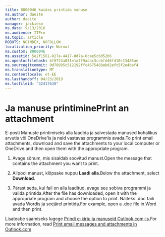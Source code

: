 ```yaml
---
title: 8000046 kuidas printida manuse
ms.author: daeite
author: daeite
manager: jackiesm
ms.date: 9/13/2018
ms.audience: ITPro
ms.topic: article
ROBOTS: NOINDEX, NOFOLLOW
localization_priority: Normal
ms.custom: 8000046
ms.assetid: 5e2f1581-027a-4417-8d7a-6cae5c6d52b6
ms.openlocfilehash: bf0724a031e1a7f9adac3ccbfd46fd10c13486ae
ms.sourcegitcommit: 9d78905c512192ffc4675468abd2efc5f2e4baf4
ms.translationtype: MT
ms.contentlocale: et-EE
ms.lasthandoff: 04/23/2019
ms.locfileid: "32417638"
---
```

# <a name="print-an-attachment"></a><span data-ttu-id="b9a3f-102">Ja manuse printimine</span><span class="sxs-lookup"><span data-stu-id="b9a3f-102">Print an attachment</span></span>

<span data-ttu-id="b9a3f-103">E-posti Manuste printimiseks alla laadida ja salvestada manused kohalikus arvutis või OneDrive'is ja neid vastavas programmis avada.</span><span class="sxs-lookup"><span data-stu-id="b9a3f-103">To print email attachments, download and save the attachments to your local computer or OneDrive and then open them with the appropriate program.</span></span>
  
1. <span data-ttu-id="b9a3f-104">Avage sõnum, mis sisaldab soovitud manust.</span><span class="sxs-lookup"><span data-stu-id="b9a3f-104">Open the message that contains the attachment you want to print.</span></span>
    
2. <span data-ttu-id="b9a3f-105">Allpool manust, klõpsake nuppu **Laadi alla**.</span><span class="sxs-lookup"><span data-stu-id="b9a3f-105">Below the attachment, select **Download**.</span></span> 
    
3. <span data-ttu-id="b9a3f-106">Pärast seda, kui fail on alla laaditud, avage see sobiva programmi ja valida printida.</span><span class="sxs-lookup"><span data-stu-id="b9a3f-106">After the file has downloaded, open it with the appropriate program and choose the option to print.</span></span> <span data-ttu-id="b9a3f-107">Näiteks .doc faili avada Wordis ja seejärel printida.</span><span class="sxs-lookup"><span data-stu-id="b9a3f-107">For example, open a .doc file in Word and then print.</span></span>
    
<span data-ttu-id="b9a3f-108">Lisateabe saamiseks lugege [Prindi e-kirju ja manuseid Outlook.com-is](https://go.microsoft.com/fwlink/?linkid=2021110&amp;clcid=0x409).</span><span class="sxs-lookup"><span data-stu-id="b9a3f-108">For more information, read [Print email messages and attachments in Outlook.com](https://go.microsoft.com/fwlink/?linkid=2021110&amp;clcid=0x409).</span></span>
  

